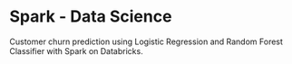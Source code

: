 # Spark - Data Science

Customer churn prediction using Logistic Regression and Random Forest Classifier with Spark on Databricks.
